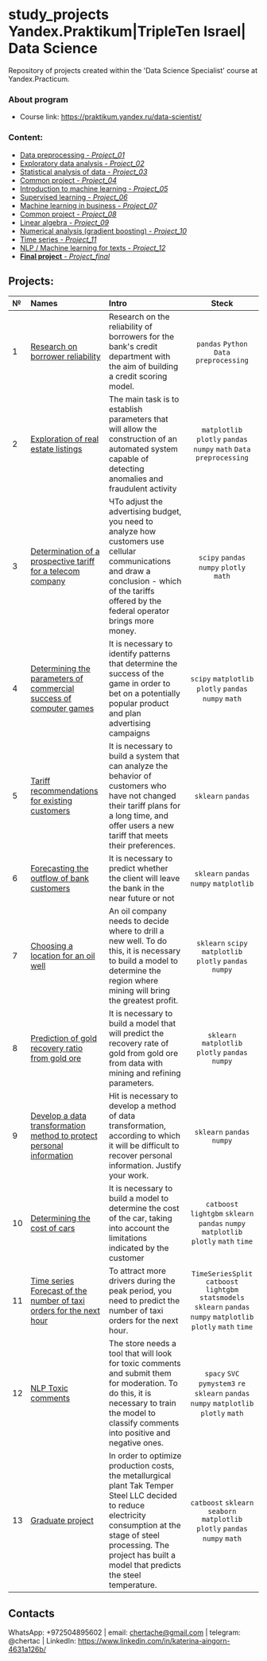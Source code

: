 # study_projects Yandex.Praktikum|TripleTen Israel| Data Science

Repository of projects created within the 'Data Science Specialist' course at Yandex.Practicum.

### About program

- Course link: https://praktikum.yandex.ru/data-scientist/

### Content:

  - [Data preprocessing - *Project_01*](01_data_preprocessing.ipynb)
  - [Exploratory data analysis - *Project_02*](02_exploratory_data_analysis.ipynb)
  - [Statistical analysis of data - *Project_03*](03_statistical_data_analysis.ipynb)
  - [Common project - *Project_04*](04_integrated_project_1.ipynb)
  - [Introduction to machine learning  - *Project_05*](05_ml_intro.ipynb)
  - [Supervised learning  - *Project_06*](06_supervised_learning.ipynb)
  - [ Machine learning in business  - *Project_07*](07_ml_for_business_oil_bores.ipynb)
  - [Common project  - *Project_08*](08_gold_recovery.ipynb)
  - [ Linear algebra  - *Project_09*](09_linear_algebra.ipynb)
  - [Numerical analysis (gradient boosting)  - *Project_10*](10_cars_cost_determining.ipynb)
  - [Time series  - *Project_11*](11_time_series_taxi_orders.ipynb)
  - [NLP / Machine learning for texts  - *Project_12*](12_nlp_ML_for_texts.ipynb)
  - [**Final project**  - *Project_final*](13_graduation_project.ipynb)

## Projects:

|№| Names | Intro | Steck |
|:---|:-------------------|:----------------------------------------------------------|:-----------:|
|1   |[Research on borrower reliability](01_data_preprocessing.ipynb)|Research on the reliability of borrowers for the bank's credit department with the aim of building a credit scoring model.| `pandas` `Python` `Data preprocessing`|
|2   |[Exploration of real estate listings](02_exploratory_data_analysis.ipynb)|The main task is to establish parameters that will allow the construction of an automated system capable of detecting anomalies and fraudulent activity|`matplotlib` `plotly` `pandas` `numpy` `math` `Data preprocessing`|
|3   |[Determination of a prospective tariff for a telecom company](03_statistical_data_analysis.ipynb)|ЧTo adjust the advertising budget, you need to analyze how customers use cellular communications and draw a conclusion - which of the tariffs offered by the federal operator brings more money.|`scipy` `pandas` `numpy` `plotly` `math`|
|4   |[Determining the parameters of commercial success of computer games](04_integrated_project_1.ipynb)|It is necessary to identify patterns that determine the success of the game in order to bet on a potentially popular product and plan advertising campaigns|`scipy` `matplotlib` `plotly` `pandas` `numpy` `math`|
|5   |[Tariff recommendations for existing customers](05_ml_intro.ipynb)|It is necessary to build a system that can analyze the behavior of customers who have not changed their tariff plans for a long time, and offer users a new tariff that meets their preferences.|`sklearn` `pandas`|
|6   |[Forecasting the outflow of bank customers](06_supervised_learning.ipynb)|It is necessary to predict whether the client will leave the bank in the near future or not|`sklearn` `pandas` `numpy` `matplotlib`|
|7   |[Choosing a location for an oil well](07_ml_for_business_oil_bores.ipynb)|An oil company needs to decide where to drill a new well. To do this, it is necessary to build a model to determine the region where mining will bring the greatest profit.|`sklearn` `scipy` `matplotlib` `plotly` `pandas` `numpy`|
|8   |[Prediction of gold recovery ratio from gold ore](08_gold_recovery.ipynb)|It is necessary to build a model that will predict the recovery rate of gold from gold ore from data with mining and refining parameters.|`sklearn` `matplotlib` `plotly` `pandas` `numpy`|
|9   |[Develop a data transformation method to protect personal information](09_linear_algebra.ipynb)|Нit is necessary to develop a method of data transformation, according to which it will be difficult to recover personal information. Justify your work.|`sklearn` `pandas` `numpy` |
|10  |[Determining the cost of cars](10_cars_cost_determining.ipynb)|It is necessary to build a model to determine the cost of the car, taking into account the limitations indicated by the customer|`catboost` `lightgbm` `sklearn` `pandas` `numpy` `matplotlib` `plotly` `math` `time`|
|11  |[Time series Forecast of the number of taxi orders for the next hour](11_time_series_taxi_orders.ipynb)|To attract more drivers during the peak period, you need to predict the number of taxi orders for the next hour.|`TimeSeriesSplit` `catboost` `lightgbm` `statsmodels` `sklearn` `pandas` `numpy` `matplotlib` `plotly` `math` `time`|
|12  |[NLP Toxic comments](12_nlp_ML_for_texts.ipynb)|The store needs a tool that will look for toxic comments and submit them for moderation. To do this, it is necessary to train the model to classify comments into positive and negative ones.|`spacy` `SVC` `pymystem3` `re` `sklearn` `pandas` `numpy` `matplotlib` `plotly` `math`|
|13  |[Graduate project](13_graduation_project.ipynb)|In order to optimize production costs, the metallurgical plant Tak Temper Steel LLC decided to reduce electricity consumption at the stage of steel processing. The project has built a model that predicts the steel temperature.|`catboost` `sklearn` `seaborn` `matplotlib` `plotly` `pandas` `numpy` `math`|

## Contacts

WhatsApp: +972504895602 | email: chertache@gmail.com | telegram: @chertac | LinkedIn: https://www.linkedin.com/in/katerina-aingorn-4631a126b/
